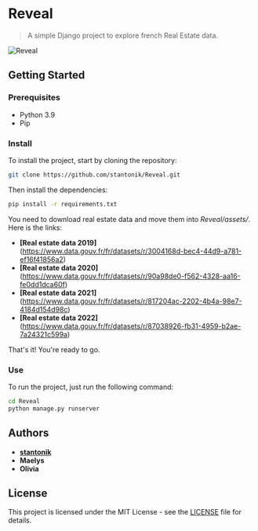 # Reveal

> A simple Django project to explore french Real Estate data.

![Reveal](Reveal/assets/screen/demo.gif)

## Getting Started

### Prerequisites

- Python 3.9
- Pip

### Install

To install the project, start by cloning the repository:

```bash
git clone https://github.com/stantonik/Reveal.git 
```

Then install the dependencies:

```bash
pip install -r requirements.txt
```

You need to download real estate data and move them into *Reveal/assets/*. Here is the links:
- **[Real estate data 2019]**(https://www.data.gouv.fr/fr/datasets/r/3004168d-bec4-44d9-a781-ef16f41856a2)
- **[Real estate data 2020]**(https://www.data.gouv.fr/fr/datasets/r/90a98de0-f562-4328-aa16-fe0dd1dca60f)
- **[Real estate data 2021]**(https://www.data.gouv.fr/fr/datasets/r/817204ac-2202-4b4a-98e7-4184d154d98c)
- **[Real estate data 2022]**(https://www.data.gouv.fr/fr/datasets/r/87038926-fb31-4959-b2ae-7a24321c599a)

That's it! You're ready to go.

### Use

To run the project, just run the following command:

```bash
cd Reveal
python manage.py runserver
```

## Authors

- [**stantonik**](https://github.com/stantonik)
- **Maelys**
- **Olivia**

## License

This project is licensed under the MIT License - see the [LICENSE](LICENSE) file for details.


